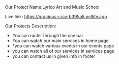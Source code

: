 Our Project Name:Lyrico Art and Music School

Live link: https://gracious-cray-b395a8.netlify.app

Our Projects Description: 

* You can route Through the nav bar
* You can watch our main services in home page
* *you can watch various events in our events page
* you can watch all of our services in services page
* you can contact us in given info in footer
